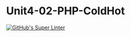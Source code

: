 # Unit4-02-PHP-ColdHot
[![GitHub's Super Linter](https://github.com/ICS20-Programming-ZoiaB/Unit4-02-PHP-ColdHot/workflows/GitHub's%20Super%20Linter/badge.svg)](https://github.com/ICS20-Programming-ZoiaB/Unit4-02-PHP-ColdHot/actions)
